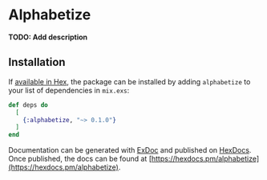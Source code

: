 # Alphabetize

**TODO: Add description**

## Installation

If [available in Hex](https://hex.pm/docs/publish), the package can be installed
by adding `alphabetize` to your list of dependencies in `mix.exs`:

```elixir
def deps do
  [
    {:alphabetize, "~> 0.1.0"}
  ]
end
```

Documentation can be generated with [ExDoc](https://github.com/elixir-lang/ex_doc)
and published on [HexDocs](https://hexdocs.pm). Once published, the docs can
be found at [https://hexdocs.pm/alphabetize](https://hexdocs.pm/alphabetize).

